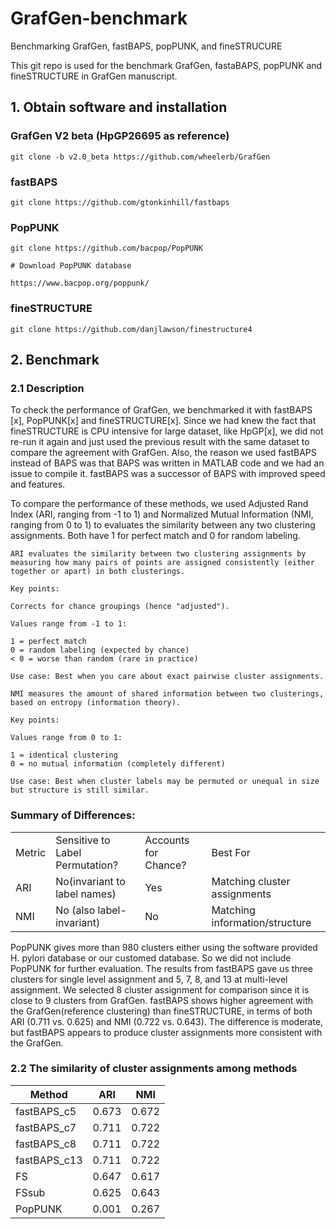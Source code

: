 # GrafGen-benchmark

Benchmarking GrafGen, fastBAPS, popPUNK, and fineSTRUCURE

This git repo is used for the benchmark GrafGen, fastaBAPS, popPUNK and fineSTRUCTURE in GrafGen manuscript.

## 1. Obtain software and installation

### GrafGen V2 beta (HpGP26695 as reference)
```
git clone -b v2.0_beta https://github.com/wheelerb/GrafGen
```

### fastBAPS
```
git clone https://github.com/gtonkinhill/fastbaps
```

### PopPUNK
```
git clone https://github.com/bacpop/PopPUNK

# Download PopPUNK database

https://www.bacpop.org/poppunk/
```

### fineSTRUCTURE
```
git clone https://github.com/danjlawson/finestructure4
```
## 2. Benchmark

### 2.1 Description
To check the performance of GrafGen, we benchmarked it with fastBAPS [x], PopPUNK[x] and fineSTRUCTURE[x]. Since we had knew the fact that fineSTRUCTURE is CPU intensive for large dataset, like HpGP[x], we did not re-run it again and just used the previous result with the same dataset to compare the agreement with GrafGen.  Also, the reason we used fastBAPS instead of BAPS was that BAPS was written in MATLAB code and we had an issue to compile it.  fastBAPS was a successor of BAPS with improved speed and features.

To compare the performance of these methods, we used Adjusted Rand Index (ARI, ranging from -1 to 1) and Normalized Mutual Information (NMI, ranging from 0 to 1) to evaluates the similarity between any two clustering assignments. Both have 1 for perfect match and 0 for random labeling. 

```
ARI evaluates the similarity between two clustering assignments by measuring how many pairs of points are assigned consistently (either together or apart) in both clusterings.

Key points:

Corrects for chance groupings (hence "adjusted").

Values range from -1 to 1:

1 = perfect match
0 = random labeling (expected by chance)
< 0 = worse than random (rare in practice)

Use case: Best when you care about exact pairwise cluster assignments.
```

```
NMI measures the amount of shared information between two clusterings, based on entropy (information theory).

Key points:

Values range from 0 to 1:

1 = identical clustering
0 = no mutual information (completely different)

Use case: Best when cluster labels may be permuted or unequal in size but structure is still similar. 
```
### Summary of Differences: 
|       |                               |                    |                              |
|-------|-------------------------------|--------------------|------------------------------|
|Metric |Sensitive to Label Permutation?|Accounts for Chance?|Best For                      |
|ARI    |No(invariant to label names)   |Yes                 |Matching cluster assignments  |
|NMI    |No (also label-invariant)      |No                  |Matching information/structure|


PopPUNK gives more than 980 clusters either using the software provided H. pylori database or our customed database. So we did not include PopPUNK for further evaluation. The results from fastBAPS gave us three clusters for single level assignment and 5, 7, 8, and 13 at multi-level assignment. We selected 8 cluster assignment for comparison since it is close to 9 clusters from GrafGen. fastBAPS shows higher agreement with the GrafGen(reference clustering) than fineSTRUCTURE, in terms of both ARI (0.711 vs. 0.625) and NMI (0.722 vs. 0.643). The difference is moderate, but fastBAPS appears to produce cluster assignments more consistent with the GrafGen.

### 2.2 The similarity of cluster assignments among methods

|Method      |ARI  |NMI  |
|------------|-----|-----|
|fastBAPS_c5 |0.673|0.672|
|fastBAPS_c7 |0.711|0.722|
|fastBAPS_c8 |0.711|0.722|
|fastBAPS_c13|0.711|0.722|
|FS          |0.647|0.617|
|FSsub       |0.625|0.643|
|PopPUNK     |0.001|0.267|

